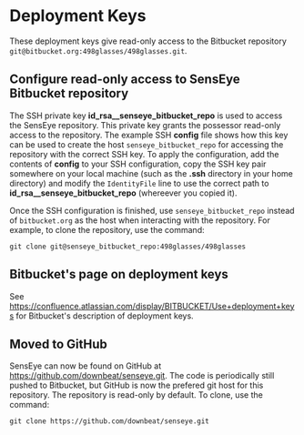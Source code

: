 # Deployment Keys

These deployment keys give read-only access to the Bitbucket repository
``git@bitbucket.org:498glasses/498glasses.git``.

## Configure read-only access to SensEye Bitbucket repository

The SSH private key **id_rsa__senseye_bitbucket_repo** is used to access the
SensEye repository. This private key grants the possessor read-only access to
the repository. The example SSH **config** file shows how this key can be used
to create the host ``senseye_bitbucket_repo`` for accessing the repository with
the correct SSH key.  To apply the configuration, add the contents of **config**
to your SSH configuration, copy the SSH key pair somewhere on your local machine
(such as the **.ssh** directory in your home directory) and modify the
``IdentityFile`` line to use the correct path to
**id_rsa__senseye_bitbucket_repo** (whereever you copied it).

Once the SSH configuration is finished, use ``senseye_bitbucket_repo`` instead
of ``bitbucket.org`` as the host when interacting with the repository.  For
example, to clone the repository, use the command: 

``git clone git@senseye_bitbucket_repo:498glasses/498glasses``

## Bitbucket's page on deployment keys

See <https://confluence.atlassian.com/display/BITBUCKET/Use+deployment+keys> for
Bitbucket's description of deployment keys.

## Moved to GitHub

SensEye can now be found on GitHub at <https://github.com/downbeat/senseye.git>.
The code is periodically still pushed to Bitbucket, but GitHub is now the
prefered git host for this repository.  The repository is read-only by default.
To clone, use the command:

``git clone https://github.com/downbeat/senseye.git``